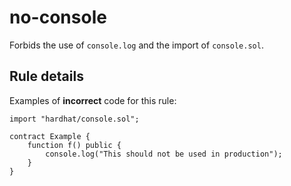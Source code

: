 # no-console

Forbids the use of `console.log` and the import of `console.sol`.

## Rule details

Examples of **incorrect** code for this rule:

```solidity
import "hardhat/console.sol";

contract Example {
    function f() public {
        console.log("This should not be used in production");
    }
}
```
